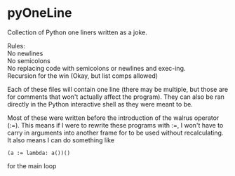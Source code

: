 # pyOneLine

Collection of Python one liners written as a joke.

Rules:
</br >
No newlines
</br >
No semicolons
</br >
No replacing code with semicolons or newlines and exec-ing.
</br >
Recursion for the win (Okay, but list comps allowed)

Each of these files will contain one line (there may be multiple, but those are for comments that won't actually affect the program).
They can also be ran directly in the Python interactive shell as they were meant to be.

Most of these were written before the introduction of the walrus operator (:=). This means if I were to rewrite these programs with :=, I won't have to carry in arguments into another frame for to be used without recalculating. It also means I can do something like 
```python3
(a := lambda: a())()
``` 
for the main loop
